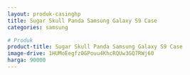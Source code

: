 ```yaml
---
layout: produk-casinghp
title: Sugar Skull Panda Samsung Galaxy S9 Case
categories: samsung

# Produk
product-title: Sugar Skull Panda Samsung Galaxy S9 Case
image-drive: 1HUMoEegfz0GPouu4KhcRQUw3GQ7RWj60
harga: 90000
---
```

